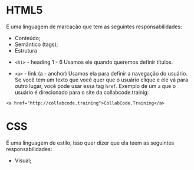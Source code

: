 # HTML5

É uma linguagem de marcação que tem as seguintes responsabilidades:

- Conteúdo;
- Semântico (tags);
- Estrutura

* `<h1>`  - heading 1 - 6
Usamos ele quando queremos definir títulos.

- `<a>` - link (a - anchor)
Usamos ela para definir a navegação do usuário. Se você tem um texto que você quer que o usuário clique e ele vá para outro lugar, você pode usar essa tag `href`. Exemplo de um `a` que o usuário é direcionado para o site da collabcode.trainig:

```
<a href="http://collabcode.training">CollabCode.Training</a>
```

# CSS

É uma linguagem de estilo, isso quer dizer que ela teem as seguintes responsabilidades:

- Visual;



